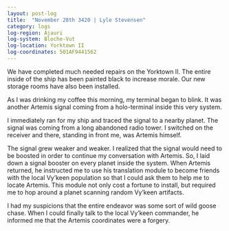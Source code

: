 ```yaml
---
layout: post-log
title:  "November 28th 3420 | Lyle Stevensen"
category: logs
log-region: Ajauri
log-system: Bloche-Vut
log-location: Yorktown II
log-coordinates: 501AF9441562
---
```


<p>We have completed much needed repairs on the Yorktown II. The entire inside of the ship has been painted black to increase morale. Our new storage rooms have also been installed.</p>

<p>As I was drinking my coffee this morning, my terminal began to blink. It was another Artemis signal coming from a holo-terminal inside this very system.</p>

<p>I immediately ran for my ship and traced the signal to a nearby planet. The signal was coming from a long abandoned radio tower. I switched on the receiver and there, standing in front me, was Artemis himself.</p>

<p>The signal grew weaker and weaker. I realized that the signal would need to be boosted in order to continue my conversation with Artemis. So, I laid down a signal booster on every planet inside the system. When Artemis returned, he instructed me to use his translation module to become friends with the local Vy’keen population so that I could ask them to help me to locate Artemis. This module not only cost a fortune to install, but required me to hop around a planet scanning random Vy’keen artifacts.</p>

<p>I had my suspicions that the entire endeavor was some sort of wild goose chase. When I could finally talk to the local Vy’keen commander, he informed me that the Artemis coordinates were a forgery.</p>

<!--more-->
